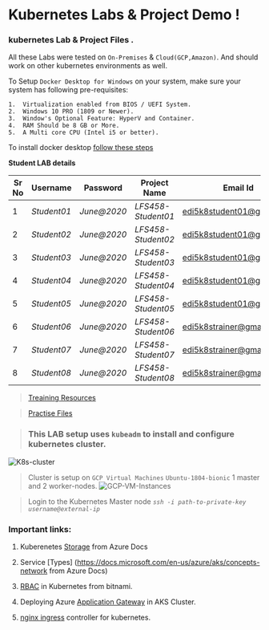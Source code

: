 # Kubernetes Labs & Project Demo ! 

### kubernetes Lab & Project Files . 

All these Labs were tested on `On-Premises` & `Cloud(GCP,Amazon)`. And should work on other kubernetes environments as well. 

To Setup `Docker Desktop for Windows` on your system, make sure your system has following pre-requisites:

    1.  Virtualization enabled from BIOS / UEFI System.
    2.  Windows 10 PRO (1809 or Newer).
    3.  Window's Optional Feature: HyperV and Container.
    4.  RAM Should be 8 GB or More.
    5.  A Multi core CPU (Intel i5 or better). 

To install docker desktop [follow these steps](https://docs.docker.com/docker-for-windows/install/)

**Student LAB details**

Sr No | Username | Password  | Project Name | Email Id
------|-------------|--------| --------------- |--------|
1   | *Student01* | *June@2020* | *LFS458-Student01* | edi5k8student01@gmail.com
2   | *Student02* | *June@2020* | *LFS458-Student02* | edi5k8student01@gmail.com
3   | *Student03* | *June@2020* | *LFS458-Student03* | edi5k8student01@gmail.com
4   | *Student04* | *June@2020* | *LFS458-Student04* | edi5k8student01@gmail.com
5   | *Student05* | *June@2020* | *LFS458-Student05* | edi5k8student01@gmail.com
6   | *Student06* | *June@2020* | *LFS458-Student06* | edi5k8strainer@gmail.com
7   | *Student07* | *June@2020* | *LFS458-Student07* | edi5k8strainer@gmail.com
8   | *Student08* | *June@2020* | *LFS458-Student08* | edi5k8strainer@gmail.com

> [Treaining Resources](https://training.linuxfoundation.org/cm/LFS258/)

> [Practise Files](https://github.com/shivamjhalabfiles/kubernetes-lab) 

> ### This LAB setup uses `kubeadm` to install and configure kubernetes cluster.

![K8s-cluster](https://github.com/shivamjhalabfiles/kubernetes-lab/blob/master/images/K8s-cluster.png)

> Cluster is setup on `GCP Virtual Machines` `Ubuntu-1804-bionic` 1 master and 2 worker-nodes.
![GCP-VM-Instances](https://github.com/shivamjhalabfiles/kubernetes-lab/blob/master/images/GCP-VM-Instances.png)

> Login to the Kubernetes Master node *`ssh -i path-to-private-key username@external-ip`*

### Important links:
1. Kuberenetes [Storage](https://docs.microsoft.com/en-us/azure/aks/concepts-storage) from Azure Docs 

2. Service [Types] (https://docs.microsoft.com/en-us/azure/aks/concepts-network from Azure Docs)

3. [RBAC](https://docs.bitnami.com/kubernetes/how-to/configure-rbac-in-your-kubernetes-cluster/) in Kubernetes from bitnami.

4.  Deploying Azure [Application Gateway](https://github.com/Azure/application-gateway-kubernetes-ingress/blob/master/docs/setup/install-existing.md) in AKS Cluster. 

5.  [nginx ingress](https://www.nginx.com/products/nginx/kubernetes-ingress-controller) controller for kubernetes.

